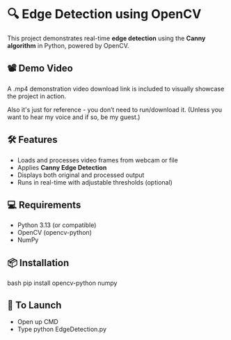 # 🔍 Edge Detection using OpenCV

This project demonstrates real-time **edge detection** using the **Canny algorithm** in Python, powered by OpenCV.

## 📽️ Demo Video

A .mp4 demonstration video download link is included to visually showcase the project in action.  

Also it's just for reference - you don’t need to run/download it. (Unless you want to hear my voice and if so, be my guest.)

## 🛠️ Features

- Loads and processes video frames from webcam or file
- Applies **Canny Edge Detection**
- Displays both original and processed output
- Runs in real-time with adjustable thresholds (optional)

## 💻 Requirements

- Python 3.13 (or compatible)
- OpenCV (opencv-python)
- NumPy

## 📦 Installation

bash
pip install opencv-python numpy


## 🚀 To Launch

- Open up CMD
- Type python EdgeDetection.py
